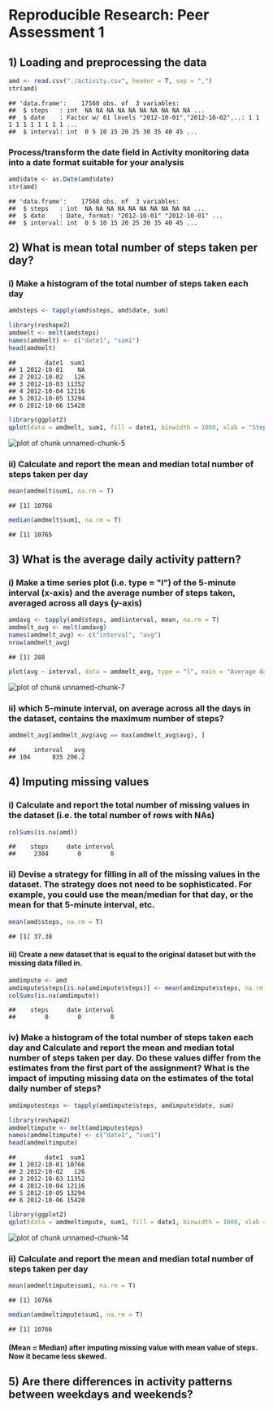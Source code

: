 # Reproducible Research: Peer Assessment 1


## 1) Loading and preprocessing the data

```r
amd <- read.csv("./activity.csv", header = T, sep = ",")
str(amd)
```

```
## 'data.frame':	17568 obs. of  3 variables:
##  $ steps   : int  NA NA NA NA NA NA NA NA NA NA ...
##  $ date    : Factor w/ 61 levels "2012-10-01","2012-10-02",..: 1 1 1 1 1 1 1 1 1 1 ...
##  $ interval: int  0 5 10 15 20 25 30 35 40 45 ...
```

### Process/transform the date field in Activity monitoring data into a date format suitable for your analysis

```r
amd$date <- as.Date(amd$date)
str(amd)
```

```
## 'data.frame':	17568 obs. of  3 variables:
##  $ steps   : int  NA NA NA NA NA NA NA NA NA NA ...
##  $ date    : Date, format: "2012-10-01" "2012-10-01" ...
##  $ interval: int  0 5 10 15 20 25 30 35 40 45 ...
```


## 2) What is mean total number of steps taken per day?
### i) Make a histogram of the total number of steps taken each day

```r
amdsteps <- tapply(amd$steps, amd$date, sum)
```


```r
library(reshape2)
amdmelt <- melt(amdsteps)
names(amdmelt) <- c("date1", "sum1")
head(amdmelt)
```

```
##        date1  sum1
## 1 2012-10-01    NA
## 2 2012-10-02   126
## 3 2012-10-03 11352
## 4 2012-10-04 12116
## 5 2012-10-05 13294
## 6 2012-10-06 15420
```


```r
library(ggplot2)
qplot(data = amdmelt, sum1, fill = date1, binwidth = 1000, xlab = "Steps")
```

![plot of chunk unnamed-chunk-5](figure/unnamed-chunk-5.png) 

### ii) Calculate and report the mean and median total number of steps taken per day

```r
mean(amdmelt$sum1, na.rm = T)
```

```
## [1] 10766
```

```r
median(amdmelt$sum1, na.rm = T)
```

```
## [1] 10765
```


## 3) What is the average daily activity pattern?

### i) Make a time series plot (i.e. type = "l") of the 5-minute interval (x-axis) and the average number of steps taken, averaged across all days (y-axis)


```r
amdavg <- tapply(amd$steps, amd$interval, mean, na.rm = T)
amdmelt_avg <- melt(amdavg)
names(amdmelt_avg) <- c("interval", "avg")
nrow(amdmelt_avg)
```

```
## [1] 288
```

```r
plot(avg ~ interval, data = amdmelt_avg, type = "l", main = "Average daily activity pattern")
```

![plot of chunk unnamed-chunk-7](figure/unnamed-chunk-7.png) 

### ii) which 5-minute interval, on average across all the days in the dataset, contains the maximum number of steps?

```r
amdmelt_avg[amdmelt_avg$avg == max(amdmelt_avg$avg), ]
```

```
##     interval   avg
## 104      835 206.2
```


## 4) Imputing missing values

### i) Calculate and report the total number of missing values in the dataset (i.e. the total number of rows with NAs)

```r
colSums(is.na(amd))
```

```
##    steps     date interval 
##     2304        0        0
```

### ii) Devise a strategy for filling in all of the missing values in the dataset. The strategy does not need to be sophisticated. For example, you could use the mean/median for that day, or the mean for that 5-minute interval, etc.

```r
mean(amd$steps, na.rm = T)
```

```
## [1] 37.38
```


#### iii) Create a new dataset that is equal to the original dataset but with the missing data filled in.


```r
amdimpute <- amd
amdimpute$steps[is.na(amdimpute$steps)] <- mean(amdimpute$steps, na.rm = T)
colSums(is.na(amdimpute))
```

```
##    steps     date interval 
##        0        0        0
```


### iv) Make a histogram of the total number of steps taken each day and Calculate and report the mean and median total number of steps taken per day. Do these values differ from the estimates from the first part of the assignment? What is the impact of imputing missing data on the estimates of the total daily number of steps?


```r
amdimputesteps <- tapply(amdimpute$steps, amdimpute$date, sum)
```


```r
library(reshape2)
amdmeltimpute <- melt(amdimputesteps)
names(amdmeltimpute) <- c("date1", "sum1")
head(amdmeltimpute)
```

```
##        date1  sum1
## 1 2012-10-01 10766
## 2 2012-10-02   126
## 3 2012-10-03 11352
## 4 2012-10-04 12116
## 5 2012-10-05 13294
## 6 2012-10-06 15420
```


```r
library(ggplot2)
qplot(data = amdmeltimpute, sum1, fill = date1, binwidth = 1000, xlab = "Steps")
```

![plot of chunk unnamed-chunk-14](figure/unnamed-chunk-14.png) 

### ii) Calculate and report the mean and median total number of steps taken per day

```r
mean(amdmeltimpute$sum1, na.rm = T)
```

```
## [1] 10766
```

```r
median(amdmeltimpute$sum1, na.rm = T)
```

```
## [1] 10766
```

#### (Mean = Median) after imputing missing value with mean value of steps. Now it became less skewed. 


## 5) Are there differences in activity patterns between weekdays and weekends?
